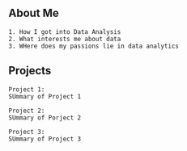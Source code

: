 ## About Me

    1. How I got into Data Analysis
    2. What interests me about data
    3. WHere does my passions lie in data analytics

## Projects
    Project 1:
    SUmmary of Project 1

    Project 2:
    SUmmary of Porject 2

    Project 3:
    SUmmary of Project 3
    